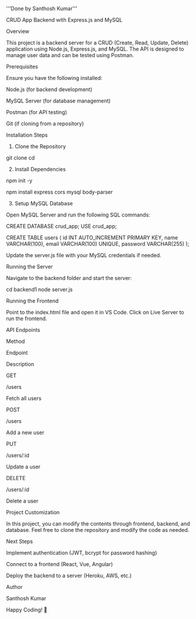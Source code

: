 '''Done by Santhosh Kumar'''

CRUD App Backend with Express.js and MySQL

Overview

This project is a backend server for a CRUD (Create, Read, Update, Delete) application using Node.js, Express.js, and MySQL. The API is designed to manage user data and can be tested using Postman.

Prerequisites

Ensure you have the following installed:

Node.js (for backend development)

MySQL Server (for database management)

Postman (for API testing)

Git (if cloning from a repository)

Installation Steps

1. Clone the Repository

git clone <your-repo-link>
cd <your-repo-folder>

2. Install Dependencies

npm init -y


npm install express cors mysql body-parser

3. Setup MySQL Database

Open MySQL Server and run the following SQL commands:

CREATE DATABASE crud_app;
USE crud_app;

CREATE TABLE users (
    id INT AUTO_INCREMENT PRIMARY KEY,
    name VARCHAR(100),
    email VARCHAR(100) UNIQUE,
    password VARCHAR(255)
);

Update the server.js file with your MySQL credentials if needed.

Running the Server

Navigate to the backend folder and start the server:

cd backend1
node server.js

Running the Frontend

Point to the index.html file and open it in VS Code. Click on Live Server to run the frontend.

API Endpoints

Method

Endpoint

Description

GET

/users

Fetch all users

POST

/users

Add a new user

PUT

/users/:id

Update a user

DELETE

/users/:id

Delete a user

Project Customization

In this project, you can modify the contents through frontend, backend, and database. Feel free to clone the repository and modify the code as needed.

Next Steps

Implement authentication (JWT, bcrypt for password hashing)

Connect to a frontend (React, Vue, Angular)

Deploy the backend to a server (Heroku, AWS, etc.)

Author

Santhosh Kumar

Happy Coding! 🚀
